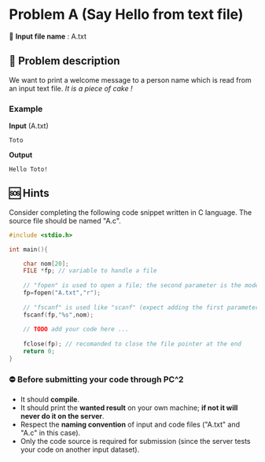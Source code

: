 # Problem A (Say Hello from text file)
:page_facing_up: **Input file name** : A.txt

## :green_book: Problem description ##
We want to print a welcome message to a person name which is read from an input text file. _It is a piece of cake !_

### Example ###
**Input** (A.txt)
```
Toto
```

**Output**
```
Hello Toto!
```

## :sos: Hints ##
Consider completing the following code snippet written in C language. The source file should be named "A.c".
```C
#include <stdio.h>

int main(){

	char nom[20];
	FILE *fp; // variable to handle a file
  
	// "fopen" is used to open a file; the second parameter is the mode (ie. "r" stands for read only)
	fp=fopen("A.txt","r");
  
	// "fscanf" is used like "scanf" (expect adding the first parameter of the file variable pointer)
	fscanf(fp,"%s",nom);
  
	// TODO add your code here ...
  	
	fclose(fp); // recomanded to close the file pointer at the end
	return 0;
}
```

### :no_entry: Before submitting your code through PC^2 ###

- It should **compile**.
- It should print the **wanted result** on your own machine; **if not it will never do it on the server**.
- Respect the **naming convention** of input and code files ("A.txt" and "A.c" in this case).
- Only the code source is required for submission (since the server tests your code on another input dataset).
